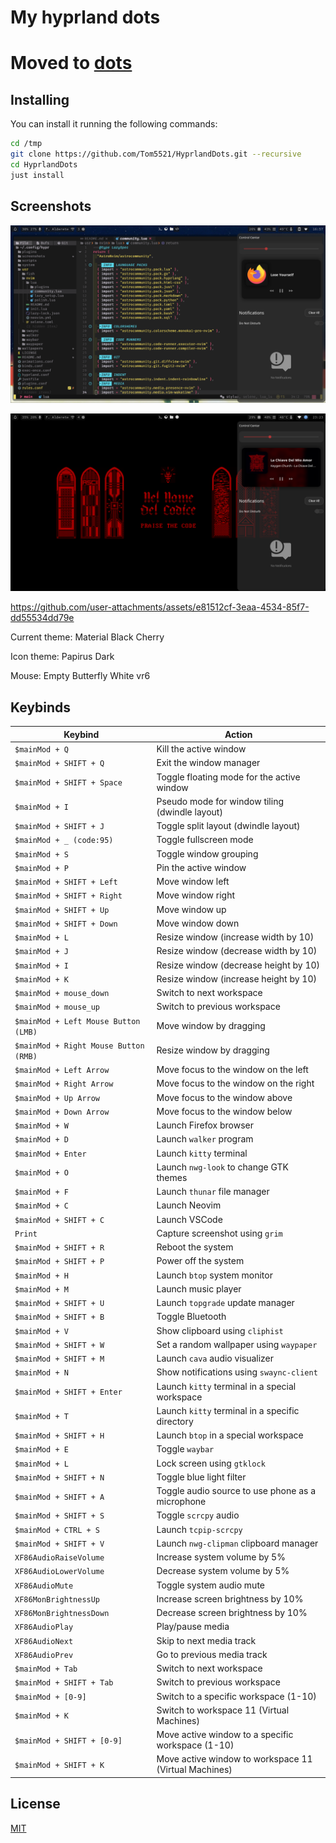 # My hyprland dots

# Moved to [dots](https://github.com/Tom5521/dots)

## Installing

You can install it running the following commands:

```bash
cd /tmp
git clone https://github.com/Tom5521/HyprlandDots.git --recursive
cd HyprlandDots
just install
```

## Screenshots

<!-- ![Screenshot](./screenshots/Screenshot1.png) -->
<!-- ![Screenshot](./screenshots/Screenshot2.png) -->

![Screenshot](./screenshots/Screenshot3.png)

![Screenshot](./screenshots/Screenshot4.png)


https://github.com/user-attachments/assets/e81512cf-3eaa-4534-85f7-dd55534dd79e


Current theme: Material Black Cherry

Icon theme: Papirus Dark

Mouse: Empty Butterfly White vr6

## Keybinds

| **Keybind**                           | **Action**                                            |
| ------------------------------------- | ----------------------------------------------------- |
| `$mainMod + Q`                        | Kill the active window                                |
| `$mainMod + SHIFT + Q`                | Exit the window manager                               |
| `$mainMod + SHIFT + Space`            | Toggle floating mode for the active window            |
| `$mainMod + I`                        | Pseudo mode for window tiling (dwindle layout)        |
| `$mainMod + SHIFT + J`                | Toggle split layout (dwindle layout)                  |
| `$mainMod + _ (code:95)`              | Toggle fullscreen mode                                |
| `$mainMod + S`                        | Toggle window grouping                                |
| `$mainMod + P`                        | Pin the active window                                 |
| `$mainMod + SHIFT + Left`             | Move window left                                      |
| `$mainMod + SHIFT + Right`            | Move window right                                     |
| `$mainMod + SHIFT + Up`               | Move window up                                        |
| `$mainMod + SHIFT + Down`             | Move window down                                      |
| `$mainMod + L`                        | Resize window (increase width by 10)                  |
| `$mainMod + J`                        | Resize window (decrease width by 10)                  |
| `$mainMod + I`                        | Resize window (decrease height by 10)                 |
| `$mainMod + K`                        | Resize window (increase height by 10)                 |
| `$mainMod + mouse_down`               | Switch to next workspace                              |
| `$mainMod + mouse_up`                 | Switch to previous workspace                          |
| `$mainMod + Left Mouse Button (LMB)`  | Move window by dragging                               |
| `$mainMod + Right Mouse Button (RMB)` | Resize window by dragging                             |
| `$mainMod + Left Arrow`               | Move focus to the window on the left                  |
| `$mainMod + Right Arrow`              | Move focus to the window on the right                 |
| `$mainMod + Up Arrow`                 | Move focus to the window above                        |
| `$mainMod + Down Arrow`               | Move focus to the window below                        |
| `$mainMod + W`                        | Launch Firefox browser                                |
| `$mainMod + D`                        | Launch `walker` program                               |
| `$mainMod + Enter`                    | Launch `kitty` terminal                               |
| `$mainMod + O`                        | Launch `nwg-look` to change GTK themes                |
| `$mainMod + F`                        | Launch `thunar` file manager                          |
| `$mainMod + C`                        | Launch Neovim                                         |
| `$mainMod + SHIFT + C`                | Launch VSCode                                         |
| `Print`                               | Capture screenshot using `grim`                       |
| `$mainMod + SHIFT + R`                | Reboot the system                                     |
| `$mainMod + SHIFT + P`                | Power off the system                                  |
| `$mainMod + H`                        | Launch `btop` system monitor                          |
| `$mainMod + M`                        | Launch music player                                   |
| `$mainMod + SHIFT + U`                | Launch `topgrade` update manager                      |
| `$mainMod + SHIFT + B`                | Toggle Bluetooth                                      |
| `$mainMod + V`                        | Show clipboard using `cliphist`                       |
| `$mainMod + SHIFT + W`                | Set a random wallpaper using `waypaper`               |
| `$mainMod + SHIFT + M`                | Launch `cava` audio visualizer                        |
| `$mainMod + N`                        | Show notifications using `swaync-client`              |
| `$mainMod + SHIFT + Enter`            | Launch `kitty` terminal in a special workspace        |
| `$mainMod + T`                        | Launch `kitty` terminal in a specific directory       |
| `$mainMod + SHIFT + H`                | Launch `btop` in a special workspace                  |
| `$mainMod + E`                        | Toggle `waybar`                                       |
| `$mainMod + L`                        | Lock screen using `gtklock`                           |
| `$mainMod + SHIFT + N`                | Toggle blue light filter                              |
| `$mainMod + SHIFT + A`                | Toggle audio source to use phone as a microphone      |
| `$mainMod + SHIFT + S`                | Toggle `scrcpy` audio                                 |
| `$mainMod + CTRL + S`                 | Launch `tcpip-scrcpy`                                 |
| `$mainMod + SHIFT + V`                | Launch `nwg-clipman` clipboard manager                |
| `XF86AudioRaiseVolume`                | Increase system volume by 5%                          |
| `XF86AudioLowerVolume`                | Decrease system volume by 5%                          |
| `XF86AudioMute`                       | Toggle system audio mute                              |
| `XF86MonBrightnessUp`                 | Increase screen brightness by 10%                     |
| `XF86MonBrightnessDown`               | Decrease screen brightness by 10%                     |
| `XF86AudioPlay`                       | Play/pause media                                      |
| `XF86AudioNext`                       | Skip to next media track                              |
| `XF86AudioPrev`                       | Go to previous media track                            |
| `$mainMod + Tab`                      | Switch to next workspace                              |
| `$mainMod + SHIFT + Tab`              | Switch to previous workspace                          |
| `$mainMod + [0-9]`                    | Switch to a specific workspace (1-10)                 |
| `$mainMod + K`                        | Switch to workspace 11 (Virtual Machines)             |
| `$mainMod + SHIFT + [0-9]`            | Move active window to a specific workspace (1-10)     |
| `$mainMod + SHIFT + K`                | Move active window to workspace 11 (Virtual Machines) |

## License

[MIT](https://choosealicense.com/licenses/mit/)
